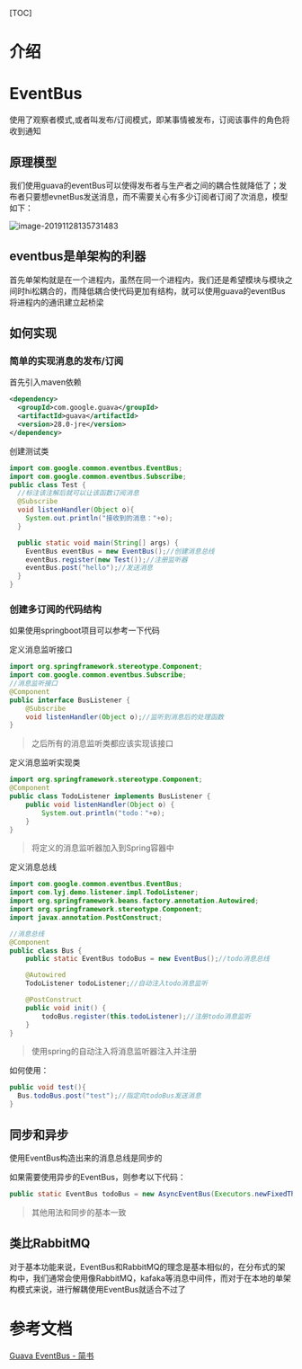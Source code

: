 [TOC]

# 介绍

# EventBus

使用了观察者模式,或者叫发布/订阅模式，即某事情被发布，订阅该事件的角色将收到通知

## 原理模型

我们使用guava的eventBus可以使得发布者与生产者之间的耦合性就降低了；发布者只要想evnetBus发送消息，而不需要关心有多少订阅者订阅了次消息，模型如下：

![image-20191128135731483](/Users/yingjie.lu/Documents/note/.img/image-20191128135731483.png)

## eventbus是单架构的利器

首先单架构就是在一个进程内，虽然在同一个进程内，我们还是希望模块与模块之间时hi松耦合的，而降低耦合使代码更加有结构，就可以使用guava的eventBus将进程内的通讯建立起桥梁

## 如何实现

### 简单的实现消息的发布/订阅

首先引入maven依赖

```xml
<dependency>
  <groupId>com.google.guava</groupId>
  <artifactId>guava</artifactId>
  <version>28.0-jre</version>
</dependency>
```

创建测试类

```java
import com.google.common.eventbus.EventBus;
import com.google.common.eventbus.Subscribe;
public class Test {
  //标注该注解后就可以让该函数订阅消息
  @Subscribe
  void listenHandler(Object o){
    System.out.println("接收到的消息："+o);
  }

  public static void main(String[] args) {
    EventBus eventBus = new EventBus();//创建消息总线
    eventBus.register(new Test());//注册监听器
    eventBus.post("hello");//发送消息
  }
}
```

### 创建多订阅的代码结构

如果使用springboot项目可以参考一下代码



定义消息监听接口

```java
import org.springframework.stereotype.Component;
import com.google.common.eventbus.Subscribe;
//消息监听接口
@Component
public interface BusListener {
    @Subscribe
    void listenHandler(Object o);//监听到消息后的处理函数
}
```

> 之后所有的消息监听类都应该实现该接口

定义消息监听实现类

```java
import org.springframework.stereotype.Component;
@Component
public class TodoListener implements BusListener {
    public void listenHandler(Object o) {
        System.out.println("todo："+o);
    }
}
```

> 将定义的消息监听器加入到Spring容器中

定义消息总线

```java
import com.google.common.eventbus.EventBus;
import com.lyj.demo.listener.impl.TodoListener;
import org.springframework.beans.factory.annotation.Autowired;
import org.springframework.stereotype.Component;
import javax.annotation.PostConstruct;

//消息总线
@Component
public class Bus {
    public static EventBus todoBus = new EventBus();//todo消息总线

    @Autowired
    TodoListener todoListener;//自动注入todo消息监听

    @PostConstruct
    public void init() {
        todoBus.register(this.todoListener);//注册todo消息监听
    }
}
```

> 使用spring的自动注入将消息监听器注入并注册

如何使用：

```java
public void test(){
  Bus.todoBus.post("test");//指定向todoBus发送消息
}
```

## 同步和异步

使用EventBus构造出来的消息总线是同步的

如果需要使用异步的EventBus，则参考以下代码：

```java
public static EventBus todoBus = new AsyncEventBus(Executors.newFixedThreadPool(1));//异步todo消息总线
```

> 其他用法和同步的基本一致

## 类比RabbitMQ

对于基本功能来说，EventBus和RabbitMQ的理念是基本相似的，在分布式的架构中，我们通常会使用像RabbitMQ，kafaka等消息中间件，而对于在本地的单架构模式来说，进行解耦使用EventBus就适合不过了









# 参考文档

[Guava EventBus - 简书](https://www.jianshu.com/p/703fa6cf6e44)